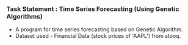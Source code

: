 ### Task Statement : Time Series Forecasting (Using Genetic Algorithms)
- A program for time series forecasting based on Genetic Algorithm.
- Dataset used - Financial Data (stock prices of 'AAPL') from stooq.
